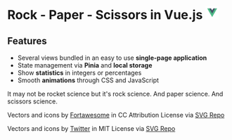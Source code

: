 # Rock - Paper - Scissors in Vue.js <img src="src/assets/images/vue.svg" alt="logo for vue.js" height="30"/>

## Features

- Several views bundled in an easy to use <strong>single-page application</strong>
- State management via <strong>Pinia</strong> and <strong>local storage</strong>
- Show <strong>statistics</strong> in integers or percentages
- Smooth <strong>animations</strong> through CSS and JavaScript

It may not be rocket science but it's rock science. And paper science. And scissors science.

Vectors and icons by <a href="https://github.com/FortAwesome/Font-Awesome?ref=svgrepo.com" target="_blank">Fortawesome</a> in CC Attribution License via <a href="https://www.svgrepo.com/" target="_blank">SVG Repo</a>

Vectors and icons by <a href="https://github.com/twitter/twemoji?ref=svgrepo.com" target="_blank">Twitter</a> in MIT License via <a href="https://www.svgrepo.com/" target="_blank">SVG Repo</a>
